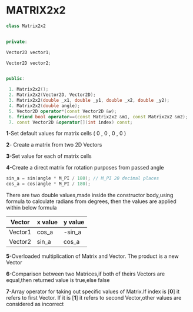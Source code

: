# MATRIX2x2

```c++
class Matrix2x2


private:

Vector2D vector1;

Vector2D vector2;


public:

 1. Matrix2x2();
 2. Matrix2x2(Vector2D, Vector2D);
 3. Matrix2x2(double _x1, double _y1, double _x2, double _y2);
 4. Matrix2x2(double angle);
 5. Vector2D operator*(const Vector2D &w);
 6. friend bool operator==(const Matrix2x2 &m1, const Matrix2x2 &m2);
 7. const Vector2D &operator[](int index) const;

```

**1**-Set default values for matrix cells ( 0 , 0 , 0 , 0 )

**2**- Create a matrix from two 2D Vectors

**3**-Set value for each of matrix cells

**4**-Create a direct matrix for rotation purposes from passed angle

```c++
sin_a = sin(angle * M_PI / 180); // M_PI 20 decimal places
cos_a = cos(angle * M_PI / 180);
```

There are two double values,made inside the constructor body,using formula to calculate radians from degrees,
then the values are applied within below formula

| Vector  | x value | y value |
| ------- | ------- | ------- |
| Vector1 | cos_a   | -sin_a  |
| Vector2 | sin_a   | cos_a   |

**5**-Overloaded multiplication of Matrix and Vector. The product is a new Vector

**6**-Comparison between two Matrices,if both of theirs Vectors are equal,then returned value is true,else false

**7**-Array operator for taking out specific values of Matrix.If index is [**0**] it refers to first Vector.
If it is [**1**] it refers to second Vector,other values are considered as incorrect
